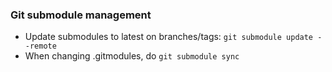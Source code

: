 

### Git submodule management
 * Update submodules to latest on branches/tags: `git submodule update --remote`
 * When changing .gitmodules, do `git submodule sync`
